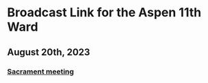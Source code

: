 # Broadcast Link for the Aspen 11th Ward

## August 20th, 2023
### [Sacrament meeting](HTTPS://www.youtube.com/watch?v=EmBFnOjhnws)
